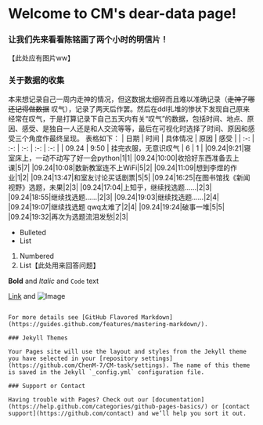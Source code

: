 # Welcome to CM's dear-data page!

### 让我们先来看看陈铭画了两个小时的明信片！
【此处应有图片ww】

### 关于数据的收集
本来想记录自己一周内走神的情况，但这数据太细碎而且难以准确记录（~~走神了哪还记得做数据~~ 叹气），记录了两天后作罢。然后在ddl扎堆的惨状下发现自己原来经常在叹气，于是打算记录下自己五天内有关“叹气”的数据，包括时间、地点、原因、感受、是独自一人还是和人交流等等，最后在可视化时选择了时间、原因和感受三个角度作最终呈现。
表格如下：
| 日期 | 时间 | 具体情况 | 原因 | 感受 |
| :-: | :-: | :-: | :-: | :-: |
| 09.24 | 9:50 | 挂完衣服，无意识叹气 | 6 | 1 |
|09.24|9:21|寝室床上，一动不动写了好一会python|1|1|
|09.24|10:00|收拾好东西准备去上课|5|7|
|09.24|10:08|数新教室连不上WiFi|5|2|
|09.24|11:09|想到李煜的作业|1|2|
|09.24|13:47|和室友讨论买话剧票|5|5|
|09.24|16:25|在图书馆找《新闻视野》选题，未果|2|3|
|09.24|17:04|上知乎，继续找选题……|2|3|
|09.24|18:55|继续找选题……|2|3|
|09.24|19:03|继续找选题……|2|4|
|09.24|19:07|继续找选题 qwq太难了|2|4|
|09.24|19:24|破事一堆|5|5|
|09.24|19:32|再次为选题流泪发愁|2|3|



- Bulleted
- List

1. Numbered
2. List【此处用来回答问题】

**Bold** and _Italic_ and `Code` text

[Link](url) and ![Image](src)
```

For more details see [GitHub Flavored Markdown](https://guides.github.com/features/mastering-markdown/).

### Jekyll Themes

Your Pages site will use the layout and styles from the Jekyll theme you have selected in your [repository settings](https://github.com/ChenM-7/CM-task/settings). The name of this theme is saved in the Jekyll `_config.yml` configuration file.

### Support or Contact

Having trouble with Pages? Check out our [documentation](https://help.github.com/categories/github-pages-basics/) or [contact support](https://github.com/contact) and we’ll help you sort it out.

